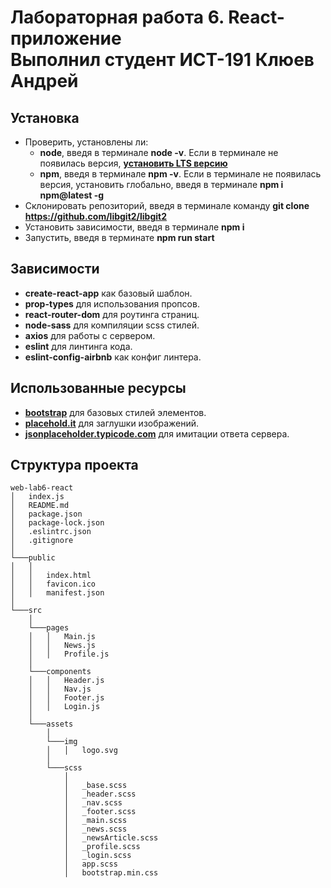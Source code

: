 # Лабораторная работа 6. React-приложение<br>Выполнил студент ИСТ-191 Клюев Андрей

## Установка

* Проверить, установлены ли:
  * **node**, введя в терминале **node -v**. Если в терминале не появилась версия, **[установить LTS версию](https://nodejs.org)**
  * **npm**, введя в терминале **npm -v**. Если в терминале не появилась версия, установить глобально, введя в терминале **npm i npm@latest -g**
* Склонировать репозиторий, введя в терминале команду **git clone https://github.com/libgit2/libgit2**
* Установить зависимости, введя в терминале **npm i**
* Запустить, введя в терминате **npm run start**

## Зависимости

* **create-react-app** как базовый шаблон.
* **prop-types** для использования пропсов.
* **react-router-dom** для роутинга страниц.
* **node-sass** для компиляции scss стилей.
* **axios** для работы с сервером.
* **eslint** для линтинга кода.
* **eslint-config-airbnb** как конфиг линтера.

## Использованные ресурсы

* **[bootstrap](https://getbootstrap.com)** для базовых стилей элементов.
* **[placehold.it](https://placeholder.com)** для заглушки изображений.
* **[jsonplaceholder.typicode.com](http://jsonplaceholder.typicode.com)** для имитации ответа сервера.

## Структура проекта

```
web-lab6-react
│   index.js
│   README.md
│   package.json
│   package-lock.json
│   .eslintrc.json
│   .gitignore
│
└───public
│   │
│   │   index.html
│   │   favicon.ico
│   │   manifest.json
│
└───src
    │
    └───pages
    │   │   Main.js
    │   │   News.js
    │   │   Profile.js
    │   
    └───components
    │   │   Header.js
    │   │   Nav.js
    │   │   Footer.js
    │   │   Login.js
    │
    └───assets
        │
        └───img
        │   │   logo.svg
        │
        └───scss
            │
            │   _base.scss
            │   _header.scss
            │   _nav.scss
            │   _footer.scss
            │   _main.scss
            │   _news.scss
            │   _newsArticle.scss
            │   _profile.scss
            │   _login.scss
            │   app.scss
            │   bootstrap.min.css
```
